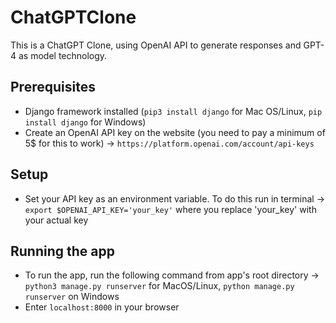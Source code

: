 # ChatGPTClone
This is a ChatGPT Clone, using OpenAI API to generate responses and GPT-4 as model technology.

## Prerequisites
- Django framework installed (`pip3 install django` for Mac OS/Linux, `pip install django` for Windows)
- Create an OpenAI API key on the website (you need to pay a minimum of 5$ for this to work) -> `https://platform.openai.com/account/api-keys`

## Setup
- Set your API key as an environment variable. To do this run in terminal -> `export $OPENAI_API_KEY='your_key'` where you replace 'your_key' with your actual key

## Running the app
- To run the app, run the following command from app's root directory -> `python3 manage.py runserver` for MacOS/Linux, `python manage.py runserver` on Windows
- Enter `localhost:8000` in your browser